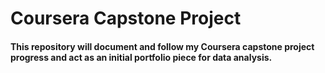 # Coursera Capstone Project
#### This repository will document and follow my Coursera capstone project progress and act as an initial portfolio piece for data analysis.
